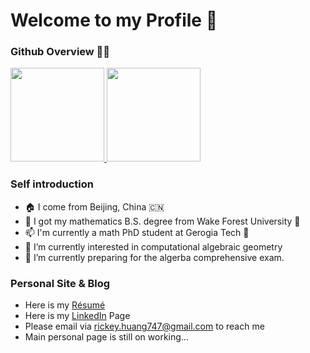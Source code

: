 # Welcome to my Profile 👋
### Github Overview 🧑‍💻

<a href="https://github.com/RickeyH">
  <img height="150em" src="https://github-readme-stats.vercel.app/api?username=RickeyH&count_private=true&show_icons=true&theme=buefy&bg_color=70,FFFFFF,DDDDFF" />
  <img height="150em" src="https://github-readme-stats.vercel.app/api/top-langs/?username=RickeyH&hide=html,javascript,css&bg_color=70,FFFFFF,EEEEFF&layout=compact" /> 
</a>

### Self introduction
- 🏠 I come from Beijing, China 🇨🇳
- 🏫 I got my mathematics B.S. degree from Wake Forest University 🎩
- 📫 I'm currently a math PhD student at Gerogia Tech 🐝
- 🔭 I’m currently interested in computational algebraic geometry
- 🌱 I’m currently preparing for the algerba comprehensive exam.

### Personal Site & Blog
- Here is my [Résumé](https://drive.google.com/file/d/1XqMzuqxJdc1-GmzQG3ymv4IzggUgjNXK/view?usp=sharing)
- Here is my [LinkedIn](https://www.linkedin.com/in/ruiqi-huang-44968a1a2/) Page
- Please email via rickey.huang747@gmail.com to reach me
- Main personal page is still on working...
